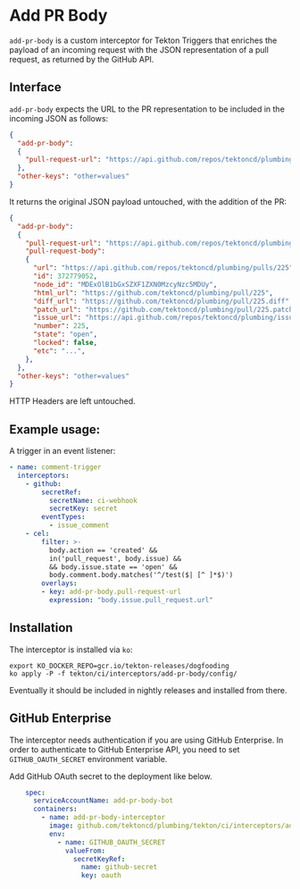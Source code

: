 # Add PR Body

`add-pr-body` is a custom interceptor for Tekton Triggers that enriches the
payload of an incoming request with the JSON representation of a pull request,
as returned by the GitHub API.

## Interface

`add-pr-body` expects the URL to the PR representation to be included in the
incoming JSON as follows:

```json
{
  "add-pr-body":
  {
    "pull-request-url": "https://api.github.com/repos/tektoncd/plumbing/pulls/225"
  },
  "other-keys": "other=values"
}
```

It returns the original JSON payload untouched, with the addition of the PR:

```json
{
  "add-pr-body":
  {
    "pull-request-url": "https://api.github.com/repos/tektoncd/plumbing/pulls/225",
    "pull-request-body":
    {
      "url": "https://api.github.com/repos/tektoncd/plumbing/pulls/225",
      "id": 372779052,
      "node_id": "MDExOlB1bGxSZXF1ZXN0MzcyNzc5MDUy",
      "html_url": "https://github.com/tektoncd/plumbing/pull/225",
      "diff_url": "https://github.com/tektoncd/plumbing/pull/225.diff",
      "patch_url": "https://github.com/tektoncd/plumbing/pull/225.patch",
      "issue_url": "https://api.github.com/repos/tektoncd/plumbing/issues/225",
      "number": 225,
      "state": "open",
      "locked": false,
      "etc": "...",
    },
  },
  "other-keys": "other=values"
}
```

HTTP Headers are left untouched.

## Example usage:

A trigger in an event listener:

```yaml
- name: comment-trigger
  interceptors:
    - github:
        secretRef:
          secretName: ci-webhook
          secretKey: secret
        eventTypes:
          - issue_comment
    - cel:
        filter: >-
          body.action == 'created' &&
          in('pull_request', body.issue) &&
          && body.issue.state == 'open' &&
          body.comment.body.matches('^/test($| [^ ]*$)')
        overlays:
        - key: add-pr-body.pull-request-url
          expression: "body.issue.pull_request.url"
```

## Installation

The interceptor is installed via `ko`:
```
export KO_DOCKER_REPO=gcr.io/tekton-releases/dogfooding
ko apply -P -f tekton/ci/interceptors/add-pr-body/config/
```

Eventually it should be included in nightly releases and installed from there.

## GitHub Enterprise

The interceptor needs authentication if you are using GitHub Enterprise. 
In order to authenticate to GitHub Enterprise API, you need to set `GITHUB_OAUTH_SECRET` environment variable.

Add GitHub OAuth secret to the deployment like below.
```yaml
    spec:
      serviceAccountName: add-pr-body-bot
      containers:
        - name: add-pr-body-interceptor
          image: github.com/tektoncd/plumbing/tekton/ci/interceptors/add-pr-body/cmd/add-pr-body
          env:
            - name: GITHUB_OAUTH_SECRET
              valueFrom:
                secretKeyRef:
                  name: github-secret
                  key: oauth
```
